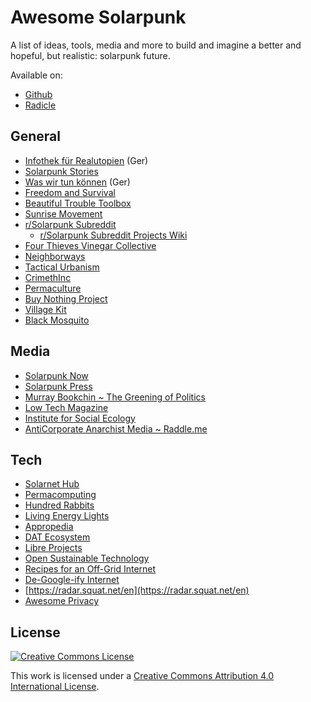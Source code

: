 # Awesome Solarpunk

A list of ideas, tools, media and more to build and imagine a better and hopeful, but realistic: solarpunk future.

Available on:

* [Github](https://github.com/Julian-1-2-3-4-5/awesome-solarpunk)
* [Radicle](https://app.radicle.xyz/nodes/seed.radicle.garden/rad:z4TskBPAPW4jw4TJQVPAPK7i5a7ba)

## General

* [Infothek für Realutopien](https://realutopien.info/) (Ger)
* [Solarpunk Stories](https://www.solarpunkstories.com/)
* [Was wir tun können](https://waswirtunkoennen.jetzt/) (Ger)
* [Freedom and Survival](https://freedomsurvival.org/)
* [Beautiful Trouble Toolbox](https://beautifultrouble.org/toolbox/)
* [Sunrise Movement](https://www.sunrisemovement.org/take-action/#get-started)
* [r/Solarpunk Subreddit](https://www.reddit.com/r/solarpunk)
	* [r/Solarpunk Subreddit Projects Wiki](https://www.reddit.com/r/solarpunk/wiki/projects/?rdt=46385)
* [Four Thieves Vinegar Collective](https://fourthievesvinegar.org/)
* [Neighborways](https://www.neighborways.com/what-is-a-neighborway#:%7E:text=What%20is%20a%20Neighborway%3F,in%20%E2%80%9Clow%2Dstress%20networks%E2%80%9D)
* [Tactical Urbanism](https://tacticalurbanismguide.com/)
* [CrimethInc](https://crimethinc.com/.)
* [Permaculture](https://imgur.com/a/101-permaculture-designs-downloadable-imgur-album-aTPS8)
* [Buy Nothing Project](https://buynothingproject.org/)
* [Village Kit](https://villagekit.com/)
* [Black Mosquito](https://black-mosquito.org/)

## Media
* [Solarpunk Now](https://www.solarpunkcast.net/)
* [Solarpunk Press](https://solarpunkpress.net/)
* [Murray Bookchin ~ The Greening of Politics](https://theanarchistlibrary.org/library/murray-bookchin-the-greening-of-politics)
* [Low Tech Magazine](https://solar.lowtechmagazine.com/)
* [Institute for Social Ecology](https://social-ecology.org/wp/)
* [AntiCorporate Anarchist Media ~ Raddle.me](https://raddle.me/wiki/AntiCorporateAnarchistMedia)

## Tech
* [Solarnet Hub](https://solarnethub.com/)
* [Permacomputing](https://permacomputing.net/)
* [Hundred Rabbits](https://100r.co/site/home.html)
* [Living Energy Lights](https://livingenergylights.com/)
* [Appropedia](https://www.appropedia.org/Welcome_to_Appropedia)
* [DAT Ecosystem](https://dat-ecosystem.org/)
* [Libre Projects](https://libreprojects.net/#favs=wikipedia,joindiaspora-com,nextcloud,openstreetmap,jamendo,plos)
* [Open Sustainable Technology](https://github.com/protontypes/open-sustainable-technology)
* [Recipes for an Off-Grid Internet](https://anarchosolarpunk.substack.com/p/offgridinternet)
* [De-Google-ify Internet](https://degooglisons-internet.org/en/)
* [https://radar.squat.net/en](https://radar.squat.net/en)
* [Awesome Privacy](https://github.com/pluja/awesome-privacy)



## License


[![Creative Commons License](http://i.creativecommons.org/l/by/4.0/88x31.png)](https://creativecommons.org/licenses/by/4.0/)

This work is licensed under a [Creative Commons Attribution 4.0 International License](http://creativecommons.org/licenses/by/4.0/).
